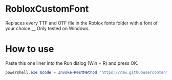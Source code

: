 # RobloxCustomFont

Replaces every TTF and OTF file in the Roblox fonts folder with a font of your choice.__
Only tested on Windows.

# How to use

Paste this one liner into the Run dialog (Win + R) and press OK.

```powershell
powershell.exe $code = Invoke-RestMethod "https://raw.githubusercontent.com/grass45870/RobloxCustomFont/main/rbxcf.ps1"; foreach($a in $code) {iex $a;}
```

